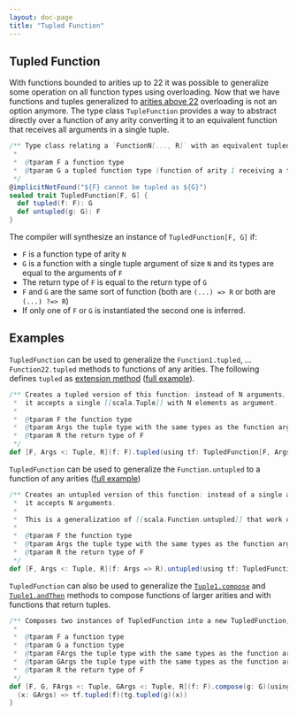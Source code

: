```yaml
---
layout: doc-page
title: "Tupled Function"
---
```


Tupled Function
----------------------

With functions bounded to arities up to 22 it was possible to generalize some operation on all function types using overloading.
Now that we have functions and tuples generalized to [arities above 22](../dropped-features/limit22.md) overloading is not an option anymore.
The type class `TupleFunction` provides a way to abstract directly over a function of any arity converting it to an equivalent function that receives all arguments in a single tuple.

```scala
/** Type class relating a `FunctionN[..., R]` with an equivalent tupled function `Function1[TupleN[...], R]`
 *
 *  @tparam F a function type
 *  @tparam G a tupled function type (function of arity 1 receiving a tuple as argument)
 */
@implicitNotFound("${F} cannot be tupled as ${G}")
sealed trait TupledFunction[F, G] {
  def tupled(f: F): G
  def untupled(g: G): F
}
```

The compiler will synthesize an instance of `TupledFunction[F, G]` if:

* `F` is a function type of arity `N`
* `G` is a function with a single tuple argument of size `N` and its types are equal to the arguments of `F`
* The return type of `F` is equal to the return type of `G`
* `F` and `G` are the same sort of function (both are `(...) => R` or both are `(...) ?=> R`)
* If only one of `F` or `G` is instantiated the second one is inferred.

Examples
--------
`TupledFunction` can be used to generalize the `Function1.tupled`, ... `Function22.tupled` methods to functions of any arities.
The following defines `tupled` as [extension method](../contextual/extension-methods.html) ([full example](https://github.com/lampepfl/dotty/blob/master/tests/run/tupled-function-tupled.scala)).

```scala
/** Creates a tupled version of this function: instead of N arguments,
 *  it accepts a single [[scala.Tuple]] with N elements as argument.
 *
 *  @tparam F the function type
 *  @tparam Args the tuple type with the same types as the function arguments of F
 *  @tparam R the return type of F
 */
def [F, Args <: Tuple, R](f: F).tupled(using tf: TupledFunction[F, Args => R]): Args => R = tf.tupled(f)
```

`TupledFunction` can be used to generalize the `Function.untupled` to a function of any arities ([full example](https://github.com/lampepfl/dotty/blob/master/tests/run/tupled-function-untupled.scala))

```scala
/** Creates an untupled version of this function: instead of a single argument of type [[scala.Tuple]] with N elements,
 *  it accepts N arguments.
 *
 *  This is a generalization of [[scala.Function.untupled]] that work on functions of any arity
 *
 *  @tparam F the function type
 *  @tparam Args the tuple type with the same types as the function arguments of F
 *  @tparam R the return type of F
 */
def [F, Args <: Tuple, R](f: Args => R).untupled(using tf: TupledFunction[F, Args => R]): F = tf.untupled(f)
```

`TupledFunction` can also be used to generalize the [`Tuple1.compose`](https://github.com/lampepfl/dotty/blob/master/tests/run/tupled-function-compose.scala) and [`Tuple1.andThen`](https://github.com/lampepfl/dotty/blob/master/tests/run/tupled-function-andThen.scala) methods to compose functions of larger arities and with functions that return tuples.

```scala
/** Composes two instances of TupledFunction into a new TupledFunction, with this function applied last.
 *
 *  @tparam F a function type
 *  @tparam G a function type
 *  @tparam FArgs the tuple type with the same types as the function arguments of F and return type of G
 *  @tparam GArgs the tuple type with the same types as the function arguments of G
 *  @tparam R the return type of F
 */
def [F, G, FArgs <: Tuple, GArgs <: Tuple, R](f: F).compose(g: G)(using tg: TupledFunction[G, GArgs => FArgs], tf: TupledFunction[F, FArgs => R]): GArgs => R = {
  (x: GArgs) => tf.tupled(f)(tg.tupled(g)(x))
}
```
